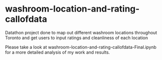 # washroom-location-and-rating-callofdata
Datathon project done to map out different washroom locations throughout Toronto and get users to input ratings and cleanliness of each location

Please take a look at washroom-location-and-rating-callofdata-Final.ipynb for a more detailed analysis of my work and results.
